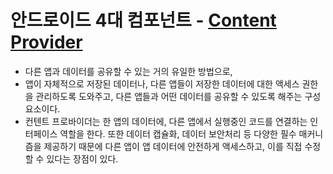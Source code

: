 # 안드로이드 4대 컴포넌트 - [Content Provider](https://developer.android.com/guide/topics/providers/content-provider-creating)

- 다른 앱과 데이터를 공유할 수 있는 거의 유일한 방법으로,
- 앱이 자체적으로 저장된 데이터나, 다른 앱들이 저장한 데이터에 대한 액세스 권한을 관리하도록 도와주고, 다른 앱들과 어떤 데이터를 공유할 수 있도록 해주는 구성요소이다. 
- 컨텐트 프로바이더는 한 앱의 데이터에, 다른 앱에서 실행중인 코드를 연결하는 인터페이스 역할을 한다. 또한 데이터 캡슐화, 데이터 보안처리 등 다양한 필수 매커니즘을 제공하기 때문에 다른 앱이 앱 데이터에 안전하게 액세스하고, 이를 직접 수정할 수 있다는 장점이 있다.